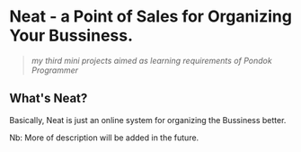 # Neat - a Point of Sales for Organizing Your Bussiness.

> <i>my third mini projects aimed as learning requirements of Pondok Programmer</i>

## What's Neat?
Basically, Neat is just an online system for organizing the Bussiness better.

Nb: More of description will be added in the future.
